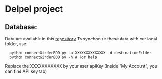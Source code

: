 # Delpel project

## Database:

Data are available in this [repository](http://humanheart-project.creatis.insa-lyon.fr/database/#collection/5ef3090773e9f0055751d55d)
To synchonize these data with our local folder, use:
````
  python connectGirderBDD.py -a XXXXXXXXXXXXXX -d destinationFolder
  python connectGirderBDD.py -h # For help
````
Replace the XXXXXXXXXXX by your user apiKey (Inside "My Account", you can find API key tab)

